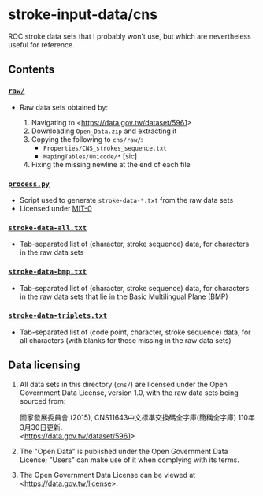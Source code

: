 # stroke-input-data/cns

ROC stroke data sets that I probably won't use,
but which are nevertheless useful for reference.


## Contents

### [`raw/`]

- Raw data sets obtained by:

  1. Navigating to <<https://data.gov.tw/dataset/5961>>
  2. Downloading `Open_Data.zip` and extracting it
  3. Copying the following to `cns/raw/`:
     - `Properties/CNS_strokes_sequence.txt`
     - `MapingTables/Unicode/*` [sic]
  4. Fixing the missing newline at the end of each file

### [`process.py`]

- Script used to generate `stroke-data-*.txt` from the raw data sets
- Licensed under [MIT-0]

### [`stroke-data-all.txt`]

- Tab-separated list of (character, stroke sequence) data,
  for characters in the raw data sets

### [`stroke-data-bmp.txt`]

- Tab-separated list of (character, stroke sequence) data,
  for characters in the raw data sets
  that lie in the Basic Multilingual Plane (BMP)

### [`stroke-data-triplets.txt`]

- Tab-separated list of (code point, character, stroke sequence) data,
  for all characters (with blanks for those missing in the raw data sets)

[`raw/`]: raw
[`process.py`]: process.py
[`stroke-data-all.txt`]: stroke-data-all.txt
[`stroke-data-bmp.txt`]: stroke-data-bmp.txt
[`stroke-data-triplets.txt`]: stroke-data-triplets.txt
[MIT-0]: https://spdx.org/licenses/MIT-0


## Data licensing

1. All data sets in this directory (`cns/`) are licensed
   under the Open Government Data License, version 1.0,
   with the raw data sets being sourced from:

   國家發展委員會 (2015), CNS11643中文標準交換碼全字庫(簡稱全字庫) 110年3月30日更新. <br>
   <<https://data.gov.tw/dataset/5961>>

2. The "Open Data" is published under the Open Government Data License;
   "Users" can make use of it when complying with its terms.

3. The Open Government Data License can be viewed
   at <<https://data.gov.tw/license>>.

